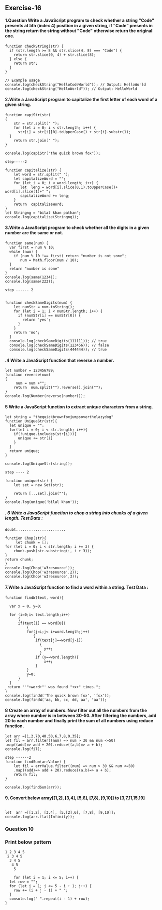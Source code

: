 ## Exercise-16

#### 1.Question Write a JavaScript program to check whether a string "Code" presents at 5th (index 4) position in a given string, if "Code" presents in the string return the string without "Code" otherwise return the original one.

```
function checkString(str) {
  if (str.length >= 8 && str.slice(4, 8) === "Code") {
    return str.slice(0, 4) + str.slice(8);
  } else {
    return str;
  }
}

// Example usage
console.log(checkString("HelloCodeWorld")); // Output: HelloWorld
console.log(checkString("HelloWorld")); // Output: HelloWorld
```
#### 2.Write a JavaScript program to capitalize the first letter of each word of a given string.


```
function capiStr(str) 
{
    str = str.split(" ");
    for (let i = 0; i < str.length; i++) {
      str[i] = str[i][0].toUpperCase() + str[i].substr(1);
  }
    return str.join(" ");
}

console.log(capiStr("the quick brown fox"));

step-----2

function capitalize(str) {
    let word = str.split(" ");
    let capitalizeWord = "";
    for (let i = 0; i < word.length; i++) {
       let  leng = word[i].slice(0,1).toUpperCase()+ word[i].slice(1)+" ";
       capitalizeWord += leng;
    }
    return  capitalizeWord;
}
let Stringng = "bilal khan pathan";
console.log(capitalize(Stringng));
```

#### 3.Write a JavaScript program to check whether all the digits in a given number are the same or not.


```
function same(num) {
  var first = num % 10;
  while (num) {
    if (num % 10 !== first) return "number is not some";
       num = Math.floor(num / 10);
  }
  return "number is some"
}
console.log(same(1234));
console.log(same(222));

step ------ 2


function checkSameDigits(num) {
    let numStr = num.toString();
    for (let i = 1; i < numStr.length; i++) {
      if (numStr[i] == numStr[0]) {
        return 'yes';
      }
    }
    return 'no';
  }
  console.log(checkSameDigits(111111)); // true
  console.log(checkSameDigits(123456)); // false
  console.log(checkSameDigits(444444)); // true
```
#### .4 Write a JavaScript function that reverse a number.


```
let number = 123456789;
function reverse(num)
{
	 num = num +"";
	return  num.split("").reverse().join("");
}
console.log(Number(reverse(number)));
```

#### 5 Write a JavaScript function to extract unique characters from a string.


```
let string = "thequickbrownfoxjumpsoverthelazydog"
function UniqueStr(str){
  let unique = "";
  for(let i = 0; i < str.length; i++){
    if(!unique.includes(str[i])){
      unique += str[i]
    }
  }
  return unique;
}

console.log(UniqueStr(string));

step ---- 2

function unique(str) {
    let set = new Set(str);
    
    return [...set].join("");
}
console.log(unique('bilal khan'));
```
##### . 6 Write a JavaScript function to chop a string into chunks of a given length. Test Data :

```
doubt.......................

function Chop(str){
     let chunk = [];
for (let i = 0; i < str.length; i += 3) {
    chunk.push(str.substring(i, i + 3));
}
return chunk;
}
console.log(Chop('w3resource'));
console.log(Chop('w3resource',2));
console.log(Chop('w3resource',3));
```
#### 7.Write a JavaScript function to find a word within a string. Test Data :

```
function findW(text, word){
    
  var x = 0, y=0;
 
  for (i=0;i< text.length;i++)
      {
      if(text[i] == word[0])
          {
          for(j=i;j< i+word.length;j++)
             {
              if(text[j]==word[j-i])
                {
                  y++;
                }
              if (y==word.length){
                  x++;
              }
          }
          y=0;
      }
  }
 return "'"+word+"' was found "+x+" times.";
}
console.log(findW('The quick brown fox', 'fox'));
console.log(findW('aa, bb, cc, dd, aa', 'aa'));
```
#### 8 Create an array of numbers. Now filter out all the numbers from the array where number is in between 30-50. After filtering the numbers, add 20 to each number and finally print the sum of all numbers using reduce function.

```
let arr =[1,2,70,40,50,6,7,8,9,35];
let fil = arr.filter((num) => num > 30 && num <=50)
.map((add)=> add + 20).reduce((a,b)=> a + b);
console.log(fil);

step ------2
function findSum(arrValue) {
    let fil = arrValue.filter((num) => num > 30 && num <=50)
    .map((add)=> add + 20).reduce((a,b)=> a + b);
    return fil;
}

console.log(findSum(arr));

```

#### 9. Convert below array[[1,2], [3,4], [5,6], [7,8], [9,10]] to [3,7,11,15,19]
```

let  arr =[[1,2], [3,4], [5,[2],6], [7,8], [9,10]];
console.log(arr.flat(Infinity));
```

### Question 10
### Print below pattern
```
1 2 3 4 5
 2 3 4 5
  3 4 5
   4 5
    5

    for (let i = 1; i <= 5; i++) {
  let row = "";
  for (let j = 1; j <= 5 - i + 1; j++) {
    row += (i + j - 1) + " ";
  }
  console.log(" ".repeat(i - 1) + row);
}
```

